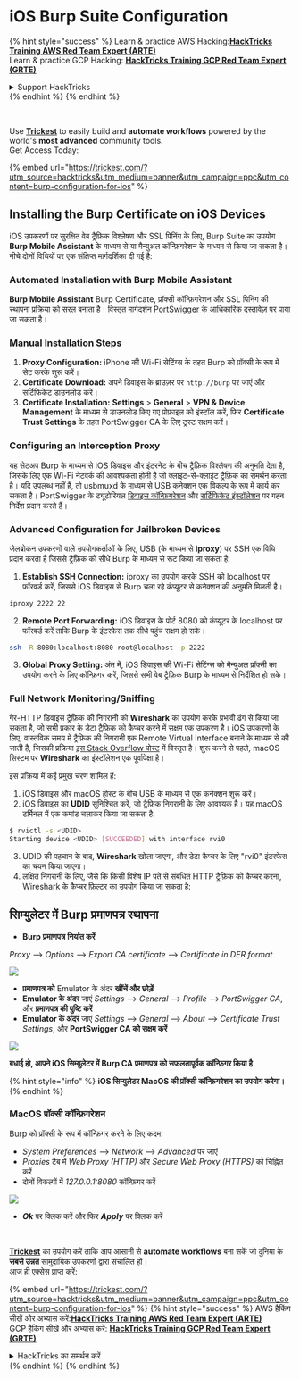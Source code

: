 # iOS Burp Suite Configuration

{% hint style="success" %}
Learn & practice AWS Hacking:<img src="/.gitbook/assets/arte.png" alt="" data-size="line">[**HackTricks Training AWS Red Team Expert (ARTE)**](https://training.hacktricks.xyz/courses/arte)<img src="/.gitbook/assets/arte.png" alt="" data-size="line">\
Learn & practice GCP Hacking: <img src="/.gitbook/assets/grte.png" alt="" data-size="line">[**HackTricks Training GCP Red Team Expert (GRTE)**<img src="/.gitbook/assets/grte.png" alt="" data-size="line">](https://training.hacktricks.xyz/courses/grte)

<details>

<summary>Support HackTricks</summary>

* Check the [**subscription plans**](https://github.com/sponsors/carlospolop)!
* **Join the** 💬 [**Discord group**](https://discord.gg/hRep4RUj7f) or the [**telegram group**](https://t.me/peass) or **follow** us on **Twitter** 🐦 [**@hacktricks\_live**](https://twitter.com/hacktricks\_live)**.**
* **Share hacking tricks by submitting PRs to the** [**HackTricks**](https://github.com/carlospolop/hacktricks) and [**HackTricks Cloud**](https://github.com/carlospolop/hacktricks-cloud) github repos.

</details>
{% endhint %}
{% endhint %}

<figure><img src="../../.gitbook/assets/image (48).png" alt=""><figcaption></figcaption></figure>

\
Use [**Trickest**](https://trickest.com/?utm_source=hacktricks&utm_medium=text&utm_campaign=ppc&utm_term=trickest&utm_content=burp-configuration-for-ios) to easily build and **automate workflows** powered by the world's **most advanced** community tools.\
Get Access Today:

{% embed url="https://trickest.com/?utm_source=hacktricks&utm_medium=banner&utm_campaign=ppc&utm_content=burp-configuration-for-ios" %}

## Installing the Burp Certificate on iOS Devices

iOS उपकरणों पर सुरक्षित वेब ट्रैफ़िक विश्लेषण और SSL पिनिंग के लिए, Burp Suite का उपयोग **Burp Mobile Assistant** के माध्यम से या मैन्युअल कॉन्फ़िगरेशन के माध्यम से किया जा सकता है। नीचे दोनों विधियों पर एक संक्षिप्त मार्गदर्शिका दी गई है:

### Automated Installation with Burp Mobile Assistant

**Burp Mobile Assistant** Burp Certificate, प्रॉक्सी कॉन्फ़िगरेशन और SSL पिनिंग की स्थापना प्रक्रिया को सरल बनाता है। विस्तृत मार्गदर्शन [PortSwigger के आधिकारिक दस्तावेज़](https://portswigger.net/burp/documentation/desktop/tools/mobile-assistant/installing) पर पाया जा सकता है।

### Manual Installation Steps

1. **Proxy Configuration:** iPhone की Wi-Fi सेटिंग्स के तहत Burp को प्रॉक्सी के रूप में सेट करके शुरू करें।
2. **Certificate Download:** अपने डिवाइस के ब्राउज़र पर `http://burp` पर जाएं और सर्टिफिकेट डाउनलोड करें।
3. **Certificate Installation:** **Settings** > **General** > **VPN & Device Management** के माध्यम से डाउनलोड किए गए प्रोफ़ाइल को इंस्टॉल करें, फिर **Certificate Trust Settings** के तहत PortSwigger CA के लिए ट्रस्ट सक्षम करें।

### Configuring an Interception Proxy

यह सेटअप Burp के माध्यम से iOS डिवाइस और इंटरनेट के बीच ट्रैफ़िक विश्लेषण की अनुमति देता है, जिसके लिए एक Wi-Fi नेटवर्क की आवश्यकता होती है जो क्लाइंट-से-क्लाइंट ट्रैफ़िक का समर्थन करता है। यदि उपलब्ध नहीं है, तो usbmuxd के माध्यम से USB कनेक्शन एक विकल्प के रूप में कार्य कर सकता है। PortSwigger के ट्यूटोरियल [डिवाइस कॉन्फ़िगरेशन](https://support.portswigger.net/customer/portal/articles/1841108-configuring-an-ios-device-to-work-with-burp) और [सर्टिफिकेट इंस्टॉलेशन](https://support.portswigger.net/customer/portal/articles/1841109-installing-burp-s-ca-certificate-in-an-ios-device) पर गहन निर्देश प्रदान करते हैं।

### Advanced Configuration for Jailbroken Devices

जेलब्रोकन उपकरणों वाले उपयोगकर्ताओं के लिए, USB (के माध्यम से **iproxy**) पर SSH एक विधि प्रदान करता है जिससे ट्रैफ़िक को सीधे Burp के माध्यम से रूट किया जा सकता है:

1.  **Establish SSH Connection:** iproxy का उपयोग करके SSH को localhost पर फॉरवर्ड करें, जिससे iOS डिवाइस से Burp चला रहे कंप्यूटर से कनेक्शन की अनुमति मिलती है।

```bash
iproxy 2222 22
```
2.  **Remote Port Forwarding:** iOS डिवाइस के पोर्ट 8080 को कंप्यूटर के localhost पर फॉरवर्ड करें ताकि Burp के इंटरफेस तक सीधे पहुंच सक्षम हो सके।

```bash
ssh -R 8080:localhost:8080 root@localhost -p 2222
```
3. **Global Proxy Setting:** अंत में, iOS डिवाइस की Wi-Fi सेटिंग्स को मैन्युअल प्रॉक्सी का उपयोग करने के लिए कॉन्फ़िगर करें, जिससे सभी वेब ट्रैफ़िक Burp के माध्यम से निर्देशित हो सके।

### Full Network Monitoring/Sniffing

गैर-HTTP डिवाइस ट्रैफ़िक की निगरानी को **Wireshark** का उपयोग करके प्रभावी ढंग से किया जा सकता है, जो सभी प्रकार के डेटा ट्रैफ़िक को कैप्चर करने में सक्षम एक उपकरण है। iOS उपकरणों के लिए, वास्तविक समय में ट्रैफ़िक की निगरानी एक Remote Virtual Interface बनाने के माध्यम से की जाती है, जिसकी प्रक्रिया [इस Stack Overflow पोस्ट](https://stackoverflow.com/questions/9555403/capturing-mobile-phone-traffic-on-wireshark/33175819#33175819) में विस्तृत है। शुरू करने से पहले, macOS सिस्टम पर **Wireshark** का इंस्टॉलेशन एक पूर्वापेक्षा है।

इस प्रक्रिया में कई प्रमुख चरण शामिल हैं:

1. iOS डिवाइस और macOS होस्ट के बीच USB के माध्यम से एक कनेक्शन शुरू करें।
2. iOS डिवाइस का **UDID** सुनिश्चित करें, जो ट्रैफ़िक निगरानी के लिए आवश्यक है। यह macOS टर्मिनल में एक कमांड चलाकर किया जा सकता है:
```bash
$ rvictl -s <UDID>
Starting device <UDID> [SUCCEEDED] with interface rvi0
```
3. UDID की पहचान के बाद, **Wireshark** खोला जाएगा, और डेटा कैप्चर के लिए "rvi0" इंटरफेस का चयन किया जाएगा।  
4. लक्षित निगरानी के लिए, जैसे कि किसी विशेष IP पते से संबंधित HTTP ट्रैफ़िक को कैप्चर करना, Wireshark के कैप्चर फ़िल्टर का उपयोग किया जा सकता है:

## सिम्युलेटर में Burp प्रमाणपत्र स्थापना

* **Burp प्रमाणपत्र निर्यात करें**

_Proxy_ --> _Options_ --> _Export CA certificate_ --> _Certificate in DER format_

![](<../../.gitbook/assets/image (534).png>)

* **प्रमाणपत्र को** Emulator के अंदर **खींचें और छोड़ें**  
* **Emulator के अंदर** जाएं _Settings_ --> _General_ --> _Profile_ --> _PortSwigger CA_, और **प्रमाणपत्र की पुष्टि करें**  
* **Emulator के अंदर** जाएं _Settings_ --> _General_ --> _About_ --> _Certificate Trust Settings_, और **PortSwigger CA को सक्षम करें**  

![](<../../.gitbook/assets/image (1048).png>)

**बधाई हो, आपने iOS सिम्युलेटर में Burp CA प्रमाणपत्र को सफलतापूर्वक कॉन्फ़िगर किया है**

{% hint style="info" %}
**iOS सिम्युलेटर MacOS की प्रॉक्सी कॉन्फ़िगरेशन का उपयोग करेगा।**
{% endhint %}

### MacOS प्रॉक्सी कॉन्फ़िगरेशन

Burp को प्रॉक्सी के रूप में कॉन्फ़िगर करने के लिए कदम:

* _System Preferences_ --> _Network_ --> _Advanced_ पर जाएं  
* _Proxies_ टैब में _Web Proxy (HTTP)_ और _Secure Web Proxy (HTTPS)_ को चिह्नित करें  
* दोनों विकल्पों में _127.0.0.1:8080_ कॉन्फ़िगर करें  

![](<../../.gitbook/assets/image (431).png>)

* _**Ok**_ पर क्लिक करें और फिर _**Apply**_ पर क्लिक करें  

<figure><img src="../../.gitbook/assets/image (48).png" alt=""><figcaption></figcaption></figure>

\
[**Trickest**](https://trickest.com/?utm_source=hacktricks&utm_medium=text&utm_campaign=ppc&utm_term=trickest&utm_content=burp-configuration-for-ios) का उपयोग करें ताकि आप आसानी से **automate workflows** बना सकें जो दुनिया के **सबसे उन्नत** सामुदायिक उपकरणों द्वारा संचालित हों।\
आज ही एक्सेस प्राप्त करें:

{% embed url="https://trickest.com/?utm_source=hacktricks&utm_medium=banner&utm_campaign=ppc&utm_content=burp-configuration-for-ios" %}
{% hint style="success" %}
AWS हैकिंग सीखें और अभ्यास करें:<img src="/.gitbook/assets/arte.png" alt="" data-size="line">[**HackTricks Training AWS Red Team Expert (ARTE)**](https://training.hacktricks.xyz/courses/arte)<img src="/.gitbook/assets/arte.png" alt="" data-size="line">\
GCP हैकिंग सीखें और अभ्यास करें: <img src="/.gitbook/assets/grte.png" alt="" data-size="line">[**HackTricks Training GCP Red Team Expert (GRTE)**<img src="/.gitbook/assets/grte.png" alt="" data-size="line">](https://training.hacktricks.xyz/courses/grte)

<details>

<summary>HackTricks का समर्थन करें</summary>

* [**सदस्यता योजनाएँ**](https://github.com/sponsors/carlospolop) देखें!  
* **💬 [**Discord समूह**](https://discord.gg/hRep4RUj7f) या [**टेलीग्राम समूह**](https://t.me/peass) में शामिल हों या हमें **Twitter** 🐦 [**@hacktricks\_live**](https://twitter.com/hacktricks\_live)** पर फॉलो करें।**  
* **हैकिंग ट्रिक्स साझा करें और [**HackTricks**](https://github.com/carlospolop/hacktricks) और [**HackTricks Cloud**](https://github.com/carlospolop/hacktricks-cloud) गिटहब रिपोजिटरी में PR सबमिट करें।**

</details>
{% endhint %}
</details>
{% endhint %}

